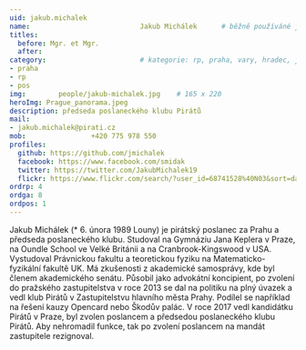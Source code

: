 ```yaml
---
uid: jakub.michalek
name:                           Jakub Michálek  	# běžně používáné jméno
titles:
  before: Mgr. et Mgr. 
  after:
category:                       # kategorie: rp, praha, vary, hradec, jmk, senat
- praha
- rp
- pos
img: 		people/jakub-michalek.jpg    # 165 x 220
heroImg: Prague_panorama.jpeg
description: předseda poslaneckého klubu Pirátů             	        			# kratký popis, max 160 znaků
mail:
- jakub.michalek@pirati.cz
mob: 				+420 775 978 550
profiles:
  github: https://github.com/jmichalek
  facebook: https://www.facebook.com/smidak
  twitter: https://twitter.com/JakubMichalek19
  flickr: https://www.flickr.com/search/?user_id=68741528%40N03&sort=date-taken-desc&text=jakub%20mich%C3%A1lek&view_all=1
ordrp: 4
ordga: 8
ordpos: 1
---
```


Jakub Michálek (* 6. února 1989 Louny) je pirátský poslanec za Prahu a předseda poslaneckého klubu. Studoval na Gymnáziu Jana Keplera v Praze, na Oundle School ve Velké Británii a na Cranbrook-Kingswood v USA. Vystudoval Právnickou fakultu a teoretickou fyziku na Matematicko-fyzikální fakultě UK. Má zkušenosti z akademické samosprávy, kde byl členem akademického senátu. Působil jako advokátní koncipient, po zvolení do pražského zastupitelstva v roce 2013 se dal na politiku na plný úvazek a vedl klub Pirátů v Zastupitelstvu hlavního města Prahy. Podílel se například na řešení kauzy Opencard nebo Škodův palác. V roce 2017 vedl kandidátku Pirátů v Praze, byl zvolen poslancem a předsedou poslaneckého klubu Pirátů. Aby nehromadil funkce, tak po zvolení poslancem na mandát zastupitele rezignoval. 
